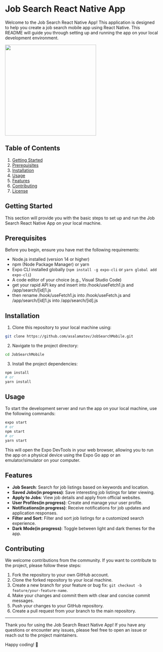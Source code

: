 # Job Search React Native App

Welcome to the Job Search React Native App! This application is designed to help you create a job search mobile app using React Native. This README will guide you through setting up and running the app on your local development environment.

<img src="./assets/images/demo.gif" width="300">


## Table of Contents

1. [Getting Started](#getting-started)
2. [Prerequisites](#prerequisites)
3. [Installation](#installation)
4. [Usage](#usage)
5. [Features](#features)
6. [Contributing](#contributing)
7. [License](#license)

## Getting Started

This section will provide you with the basic steps to set up and run the Job Search React Native App on your local machine.

## Prerequisites

Before you begin, ensure you have met the following requirements:

- Node.js installed (version 14 or higher)
- npm (Node Package Manager) or yarn
- Expo CLI installed globally (`npm install -g expo-cli` or `yarn global add expo-cli`)
- A code editor of your choice (e.g., Visual Studio Code)
- get your rapid API key and insert into /hook/useFetch1.js and /app/search/[id]1.js
- then rename /hook/useFetch1.js into /hook/useFetch.js and /app/search/[id]1.js into /app/search/[id].js

## Installation

1. Clone this repository to your local machine using:

```bash
git clone https://github.com/asalamatov/JobSearchMobile.git
```

2. Navigate to the project directory:

```bash
cd JobSearchMobile
```

3. Install the project dependencies:

```bash
npm install
# or
yarn install
```

## Usage

To start the development server and run the app on your local machine, use the following commands:

```bash
expo start
# or
npm start
# or
yarn start
```

This will open the Expo DevTools in your web browser, allowing you to run the app on a physical device using the Expo Go app or an emulator/simulator on your computer.

## Features

- **Job Search**: Search for job listings based on keywords and location.
- **Saved Jobs(in progress)**: Save interesting job listings for later viewing.
- **Apply to Jobs**: View job details and apply from official websites.
- **User Profiles(in progress)**: Create and manage your user profile.
- **Notifications(in progress)**: Receive notifications for job updates and application responses.
- **Filter and Sort**: Filter and sort job listings for a customized search experience.
- **Dark Mode(in progress)**: Toggle between light and dark themes for the app.

## Contributing

We welcome contributions from the community. If you want to contribute to the project, please follow these steps:

1. Fork the repository to your own GitHub account.
2. Clone the forked repository to your local machine.
3. Create a new branch for your feature or bug fix: `git checkout -b feature/your-feature-name`.
4. Make your changes and commit them with clear and concise commit messages.
5. Push your changes to your GitHub repository.
6. Create a pull request from your branch to the main repository.

<!-- ## License

This project is licensed under the MIT License - see the [LICENSE](LICENSE) file for details. -->

---

Thank you for using the Job Search React Native App! If you have any questions or encounter any issues, please feel free to open an issue or reach out to the project maintainers.

Happy coding! 🚀